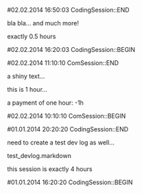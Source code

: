 #02.02.2014 16:50:03 CodingSession::END

bla bla... and much more!

exactly 0.5 hours

#02.02.2014 16:20:03 CodingSession::BEGIN


#02.02.2014 11:10:10 ComSession::END

a shiny text...

this is 1 hour...

a payment of one hour:
-1h

#02.02.2014 10:10:10 ComSession::BEGIN


#01.01.2014 20:20:20 CodingSession::END

need to create a test dev log as well...

test_devlog.markdown

this session is exactly 4 hours

#01.01.2014 16:20:20 CodingSession::BEGIN
